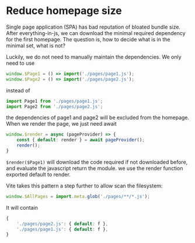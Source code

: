# Reduce homepage size

Single page application (SPA) has bad reputation of bloated bundle size.
After everything-in-js, we can download the minimal required dependency for the first homepage. The question is, how to decide what is in the minimal set, what is not?

Luckily, we do not need to manually maintain the dependencies. We only need to use 

```js
window.$Page1 = () => import('./pages/page1.js');
window.$Page2 = () => import('./pages/page2.js');
```

instead of 

```js
import Page1 from './pages/page1.js';
import Page2 from './pages/page2.js';
```

the dependencies of page1 and page2 will be excluded from the homepage. When we render the page, we just need await

```js
window.$render = async (pageProvider) => {
    const { default: render } = await pageProvider();
    render();
}
```

`$render($Page1)` will download the code required if not downloaded before, and evaluate the javascript return the module. we use the render function exported default to render.

Vite takes this pattern a step further to allow scan the filesystem:

```js
window.$AllPages = import.meta.glob('./pages/**/*.js');
```

It will contain

```js
{
    './pages/page2.js': { default: f },
    './pages/page1.js': { default: f },
}
```
